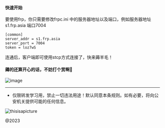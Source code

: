 
#### 快速开始
要使用frp，你只需要修改frpc.ini 中的服务器地址以及端口，例如服务器地址 s1.frp.asia 端口7004

```
[common] 
server_addr = s1.frp.asia
server_port = 7004
token = loz7wS
```
连通后，客户端即可使用stcp方式连接了，快来薅羊毛！

#### 薅的还算开心的话，不妨打个赏啊🤭
![image](https://user-images.githubusercontent.com/102269230/228402728-e31e77ec-5e95-4375-b782-5573a4d99718.png)




---
* 仅限转发学习用，禁止一切违法用途！默认同意本条规则。如有必要，将向公安机关提供可能的任何信息。



![thisisapicture](https://tse2-mm.cn.bing.net/th/id/OIP-C.-_Hy7CugwLBZ-wXn4AMFIAHaCk?w=330&h=121&c=7&r=0&o=5&dpr=1.3&pid=1.7)

@2023
